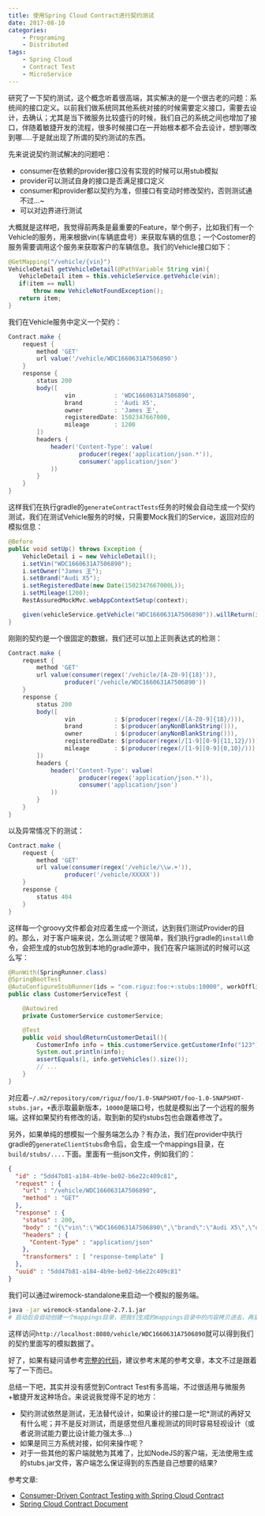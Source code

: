 ```yaml
---
title: 使用Spring Cloud Contract进行契约测试
date: 2017-08-10
categories:  
    - Programing
    - Distributed
tags:
	- Spring Cloud
    - Contract Test
    - MicroService
---
```


研究了一下契约测试，这个概念听着很高端，其实解决的是一个很古老的问题：系统间的接口定义。以前我们做系统同其他系统对接的时候需要定义接口，需要去设计，去确认；尤其是当下微服务比较盛行的时候，我们自己的系统之间也增加了接口，伴随着敏捷开发的流程，很多时候接口在一开始根本都不会去设计，想到哪改到哪.....于是就出现了所谓的契约测试的东西。
<!--more-->
先来说说契约测试解决的问题吧：

* consumer在依赖的provider接口没有实现的时候可以用stub模拟
* provider可以测试自身的接口是否满足接口定义
* consumer和provider都以契约为准，但接口有变动时修改契约，否则测试通不过...~
* 可以对边界进行测试

大概就是这样吧，我觉得前两条是最重要的Feature，举个例子，比如我们有一个Vehicle的服务，用来根据vin(车辆底盘号）来获取车辆的信息；一个Costomer的服务需要调用这个服务来获取客户的车辆信息。我们的Vehicle接口如下：

```java
@GetMapping("/vehicle/{vin}")
VehicleDetail getVehicleDetail(@PathVariable String vin){
   VehicleDetail item = this.vehicleService.getVehicle(vin);
   if(item == null)
       throw new VehicleNotFoundException();
   return item;
}
```

我们在Vehicle服务中定义一个契约：

```groovy
Contract.make {
    request {
        method 'GET'
        url value('/vehicle/WDC1660631A7506890')
    }
    response {
        status 200
        body([
                vin           : 'WDC1660631A7506890',
                brand         : 'Audi X5',
                owner         : 'James 王',
                registeredDate: 1502347667000,
                mileage       : 1200
        ])
        headers {
            header('Content-Type': value(
                    producer(regex('application/json.*')),
                    consumer('application/json')
            ))
        }
    }
}
```

这样我们在执行gradle的`generateContractTests`任务的时候会自动生成一个契约测试，我们在测试Vehicle服务的时候，只需要Mock我们的Service，返回对应的模拟信息：

```java
@Before
public void setUp() throws Exception {
    VehicleDetail i = new VehicleDetail();
    i.setVin("WDC1660631A7506890");
    i.setOwner("James 王");
    i.setBrand("Audi X5");
    i.setRegisteredDate(new Date(1502347667000L));
    i.setMileage(1200);
    RestAssuredMockMvc.webAppContextSetup(context);

    given(vehicleService.getVehicle("WDC1660631A7506890")).willReturn(i);
}
```

刚刚的契约是一个很固定的数据，我们还可以加上正则表达式的检测：

```groovy
Contract.make {
    request {
        method 'GET'
        url value(consumer(regex('/vehicle/[A-Z0-9]{18}')),
                producer('/vehicle/WDC1660631A7506890'))
    }
    response {
        status 200
        body([
                vin           : $(producer(regex(/[A-Z0-9]{18}/))),
                brand         : $(producer(anyNonBlankString())),
                owner         : $(producer(anyNonBlankString())),
                registeredDate: $(producer(regex(/[1-9][0-9]{11,12}/))),
                mileage       : $(producer(regex(/[1-9][0-9]{0,10}/)))
        ])
        headers {
            header('Content-Type': value(
                    producer(regex('application/json.*')),
                    consumer('application/json')
            ))
        }
    }
}
```

以及异常情况下的测试：

```groovy
Contract.make {
    request {
        method 'GET'
        url value(consumer(regex('/vehicle/\\w.+')),
                producer('/vehicle/XXXXX'))
    }
    response {
        status 404
    }
}
```

这样每一个groovy文件都会对应着生成一个测试，达到我们测试Provider的目的。那么，对于客户端来说，怎么测试呢？很简单，我们执行gradle的`install`命令，会把生成的stub包放到本地的gradle源中，我们在客户端测试的时候可以这么写：

```java
@RunWith(SpringRunner.class)
@SpringBootTest
@AutoConfigureStubRunner(ids = "com.riguz:foo:+:stubs:10000", workOffline = true)
public class CustomerServiceTest {

    @Autowired
    private CustomerService customerService;

    @Test
    public void shouldReturnCustomerDetail(){
        CustomerInfo info = this.customerService.getCustomerInfo("123");
        System.out.println(info);
        assertEquals(1, info.getVehicles().size());
        // ...
    }
}
```
对应着`~/.m2/repository/com/riguz/foo/1.0-SNAPSHOT/foo-1.0-SNAPSHOT-stubs.jar`，`+`表示取最新版本，`10000`是端口号，也就是模拟出了一个远程的服务端。这样如果契约有修改的话，取到新的契约stubs包也会跟着修改了。

另外，如果单纯的想模拟一个服务端怎么办？有办法，我们在provider中执行gradle的`generateClientStubs`命令后，会生成一个mappings目录，在`build/stubs/....`下面。里面有一些json文件，例如我们的：

```json
{
  "id" : "5dd47b81-a184-4b9e-be02-b6e22c409c81",
  "request" : {
    "url" : "/vehicle/WDC1660631A7506890",
    "method" : "GET"
  },
  "response" : {
    "status" : 200,
    "body" : "{\"vin\":\"WDC1660631A7506890\",\"brand\":\"Audi X5\",\"owner\":\"James \\u738b\",\"registeredDate\":1502347667000,\"mileage\":1200}",
    "headers" : {
      "Content-Type" : "application/json"
    },
    "transformers" : [ "response-template" ]
  },
  "uuid" : "5dd47b81-a184-4b9e-be02-b6e22c409c81"
}
```
我们可以通过wiremock-standalone来启动一个模拟的服务端。

```bash
java -jar wiremock-standalone-2.7.1.jar
# 启动后会自动创建一个mappings目录，把我们生成的mappings目录中的内容拷贝进去，再重新运行即可
```
这样访问`http://localhost:8080/vehicle/WDC1660631A7506890`就可以得到我们的契约里面写的模拟数据了。

好了，如果有疑问请参考[完整的代码](https://github.com/soleverlee/spring-contract-example.git)，建议参考末尾的参考文章，本文不过是跟着写了一下而已。

总结一下吧，其实并没有感觉到Contract Test有多高端，不过很适用与微服务+敏捷开发这种场合。来说说我觉得不足的地方：

* 契约测试依然是测试，无法替代设计，如果设计的接口是一坨*测试的再好又有什么呢；并不是反对测试，而是感觉但凡重视测试的同时容易轻视设计（或者说测试能力要比设计能力强太多...)
* 如果是同三方系统对接，如何来操作呢？
* 对于一些其他的客户端就勉为其难了，比如NodeJS的客户端，无法使用生成的stubs.jar文件，客户端怎么保证得到的东西是自己想要的结果?

参考文章:

* [Consumer-Driven Contract Testing with Spring Cloud Contract
](https://specto.io/blog/2016/11/16/spring-cloud-contract/)
* [Spring Cloud Contract Document](http://cloud.spring.io/spring-cloud-contract/spring-cloud-contract.html)

